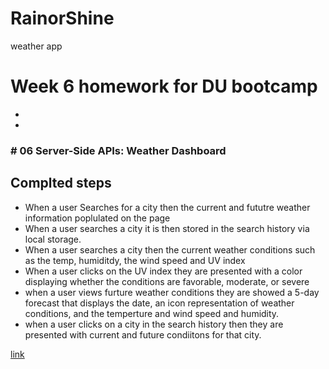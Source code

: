 # RainorShine
weather app
# Week 6 homework for DU bootcamp
*
*
### # 06 Server-Side APIs: Weather Dashboard

## Complted steps 

* When a user Searches for a city then the current and fututre weather information poplulated on the page
* When a user searches a city it is then stored in the search history via local storage. 
* When a user searches a city then the current weather conditions such as the temp, humiditdy, the wind speed and UV index 
* When a user clicks on the UV index they are presented with a color displaying whether the conditions are favorable, moderate, or severe
* when a user views furture weather conditions they are showed a 5-day forecast that displays the date, an icon representation of weather conditions, and the temperture and wind speed and humidity.
* when a user clicks on a city in the search history then they are presented with current and future condiitons for that city. 

[link]()